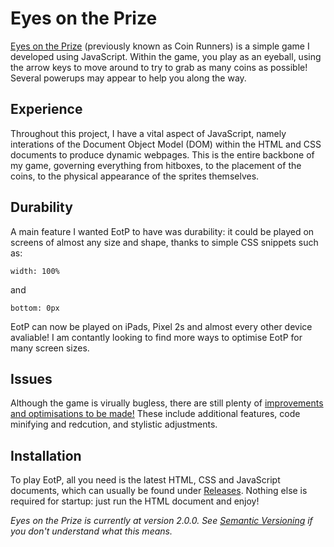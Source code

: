 # Eyes on the Prize
[Eyes on the Prize](https://github.com/ThomasFrew/Eyes-on-the-Prize) (previously known as Coin Runners) is a simple game I developed using JavaScript. Within the game, you play as an eyeball, using the arrow keys to move around to try to grab as many coins as possible! Several powerups may appear to help you along the way.

## Experience
Throughout this project, I have a vital aspect of JavaScript, namely interations of the Document Object Model (DOM) within the HTML and CSS documents to produce dynamic webpages. This is the entire backbone of my game, governing everything from hitboxes, to the placement of the coins, to the physical appearance of the sprites themselves.

## Durability
A main feature I wanted EotP to have was durability: it could be played on screens of almost any size and shape, thanks to simple CSS snippets such as:
```
width: 100%
```
and
```
bottom: 0px
```
EotP can now be played on iPads, Pixel 2s and almost every other device avaliable! I am contantly looking to find more ways to optimise EotP for many screen sizes.

## Issues
Although the game is virually bugless, there are still plenty of [improvements and optimisations to be made!](https://github.com/ThomasFrew/Eyes-on-the-Prize/issues) These include additional features, code minifying and redcution, and stylistic adjustments.

## Installation
To play EotP, all you need is the latest HTML, CSS and JavaScript documents, which can usually be found under [Releases](https://github.com/ThomasFrew/Eyes-on-the-Prize/releases). Nothing else is required for startup: just run the HTML document and enjoy!

*Eyes on the Prize is currently at version 2.0.0. See [Semantic Versioning](https://semver.org/) if you don't understand what this means.*

